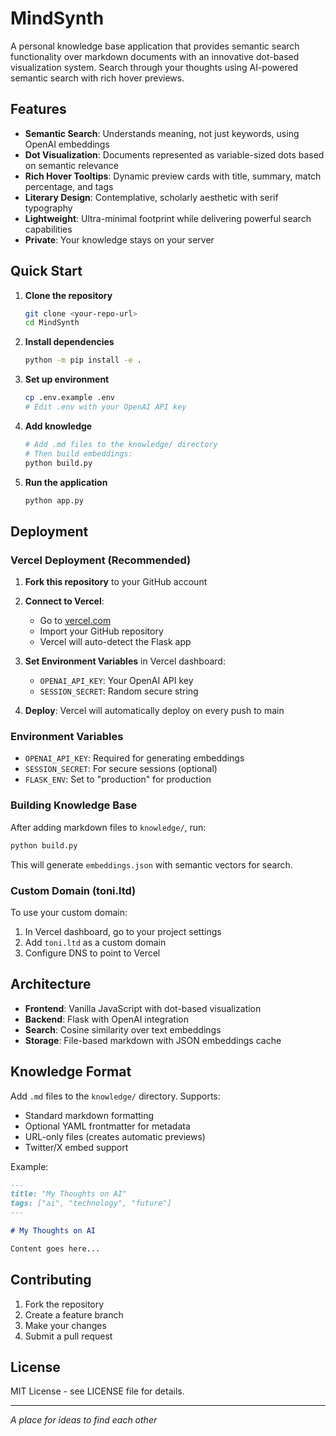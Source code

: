 # MindSynth

A personal knowledge base application that provides semantic search functionality over markdown documents with an innovative dot-based visualization system. Search through your thoughts using AI-powered semantic search with rich hover previews.

## Features

- **Semantic Search**: Understands meaning, not just keywords, using OpenAI embeddings
- **Dot Visualization**: Documents represented as variable-sized dots based on semantic relevance  
- **Rich Hover Tooltips**: Dynamic preview cards with title, summary, match percentage, and tags
- **Literary Design**: Contemplative, scholarly aesthetic with serif typography
- **Lightweight**: Ultra-minimal footprint while delivering powerful search capabilities
- **Private**: Your knowledge stays on your server

## Quick Start

1. **Clone the repository**
   ```bash
   git clone <your-repo-url>
   cd MindSynth
   ```

2. **Install dependencies**
   ```bash
   python -m pip install -e .
   ```

3. **Set up environment**
   ```bash
   cp .env.example .env
   # Edit .env with your OpenAI API key
   ```

4. **Add knowledge**
   ```bash
   # Add .md files to the knowledge/ directory
   # Then build embeddings:
   python build.py
   ```

5. **Run the application**
   ```bash
   python app.py
   ```

## Deployment

### Vercel Deployment (Recommended)

1. **Fork this repository** to your GitHub account

2. **Connect to Vercel**:
   - Go to [vercel.com](https://vercel.com)
   - Import your GitHub repository
   - Vercel will auto-detect the Flask app

3. **Set Environment Variables** in Vercel dashboard:
   - `OPENAI_API_KEY`: Your OpenAI API key
   - `SESSION_SECRET`: Random secure string

4. **Deploy**: Vercel will automatically deploy on every push to main

### Environment Variables

- `OPENAI_API_KEY`: Required for generating embeddings
- `SESSION_SECRET`: For secure sessions (optional)
- `FLASK_ENV`: Set to "production" for production

### Building Knowledge Base

After adding markdown files to `knowledge/`, run:

```bash
python build.py
```

This will generate `embeddings.json` with semantic vectors for search.

### Custom Domain (toni.ltd)

To use your custom domain:
1. In Vercel dashboard, go to your project settings
2. Add `toni.ltd` as a custom domain
3. Configure DNS to point to Vercel

## Architecture

- **Frontend**: Vanilla JavaScript with dot-based visualization
- **Backend**: Flask with OpenAI integration
- **Search**: Cosine similarity over text embeddings
- **Storage**: File-based markdown with JSON embeddings cache

## Knowledge Format

Add `.md` files to the `knowledge/` directory. Supports:

- Standard markdown formatting
- Optional YAML frontmatter for metadata
- URL-only files (creates automatic previews)
- Twitter/X embed support

Example:
```markdown
---
title: "My Thoughts on AI"
tags: ["ai", "technology", "future"]
---

# My Thoughts on AI

Content goes here...
```

## Contributing

1. Fork the repository
2. Create a feature branch
3. Make your changes
4. Submit a pull request

## License

MIT License - see LICENSE file for details.

---

*A place for ideas to find each other*
